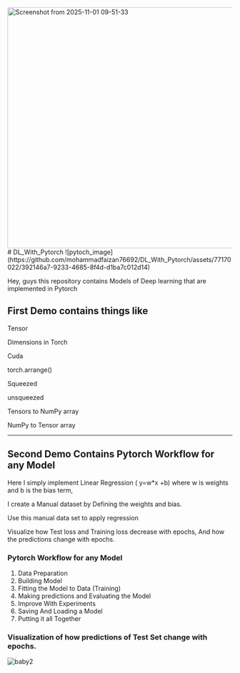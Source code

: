 <img width="1665" height="540" alt="Screenshot from 2025-11-01 09-51-33" src="https://github.com/user-attachments/assets/1d8158d2-1857-461e-8c66-b937ad6b9739" />
# DL_With_Pytorch ![pytoch_image](https://github.com/mohammadfaizan76692/DL_With_Pytorch/assets/77170022/392146a7-9233-4685-8f4d-d1ba7c012d14)

Hey, guys this repository contains Models of Deep learning that are implemented in Pytorch
## First Demo contains things like
Tensor

Dimensions in Torch   

Cuda

torch.arrange()

Squeezed

unsqueezed

Tensors to NumPy array

NumPy to Tensor array 
___________________________________________________________________________________________________________________________________________________________________
## Second Demo Contains Pytorch Workflow for any Model

Here I simply implement Linear Regression ( y=w*x +b) where w is weights and b is the bias term, 

I create a Manual dataset by Defining the weights and bias.

Use this manual data set to apply regression 

Visualize how Test loss and Training loss decrease  with epochs, And how the predictions change with epochs.

### Pytorch Workflow for any Model 

1. Data Preparation
2. Building Model
3. Fitting the Model to Data (Training)
4. Making predictions and Evaluating the Model
5. Improve With Experiments
6. Saving And Loading a Model
7. Putting it all Together

### Visualization of how predictions of Test Set change with epochs.
![baby2](https://github.com/mohammadfaizan76692/DL_With_Pytorch/assets/77170022/b2e37380-72c9-4b89-9426-0d1be63c36e7)








